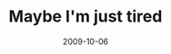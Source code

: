 ---
layout: base.njk
title : 'Maybe I&#39;m just tired' 
view_title : 'Maybe I&#39;m just tired' 
year : '2009' 
date : '2009-10-06' 
img_file : '/drawing/maybeimtired.png' 
html_file : 'maybeimtired' 
next_html : 'ivegottogrowupagain.html' 
year_order : '240' 
permalink : "title/{{html_file}}.html"
---